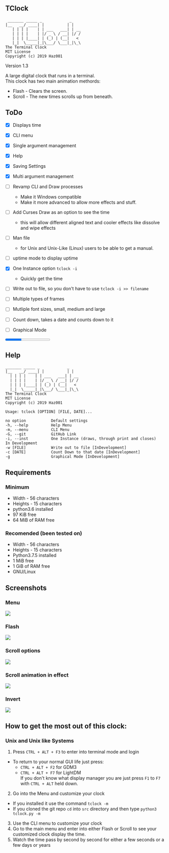 TClock
-----
```
 _______ _____ _            _
|__   __/ ____| |          | |
   | | | |    | | ___   ___| | __
   | | | |    | |/ _ \ / __| |/ /
   | | | |____| | (_) | (__|   <
   |_|  \_____|_|\___/ \___|_|\_\
The Terminal Clock
MIT License
Copyright (c) 2019 Haz001
```
Version 1.3

A large digital clock that runs in a terminal. <br/>
This clock has two main animation methords:

- Flash - Clears the screen.</li>
- Scroll - The new times scrolls up from beneath.</li>


## ToDo
- [x] Displays time
- [x] CLI menu
- [x] Single argument management
- [x] Help
- [x] Saving Settings
- [x] Multi argument management
- [ ] Revamp CLI and Draw processes
  - Make it Windows compatible
  - Make it more advanced to allow more effects and stuff.
- [ ] Add Curses Draw as an option to see the time
  - this will allow different aligned text and cooler effects like dissolve and wipe effects
- [ ] Man file
  - for Unix and Unix-Like (Linux) users to be able to get a manual.
- [ ] uptime mode to display uptime
- [x] One Instance option ```tclock -i```
  - Quickly get the time

- [ ] Write out to file, so you don't have to use ```tclock -i >> filename```
- [ ] Multiple types of frames
- [ ] Mutliple font sizes, small, medium and large
- [ ] Count down, takes a date and counts down to it
- [ ] Graphical Mode

<progress value="5" max="14">35.7%</progress>

## Help

```
_______ _____ _            _
|__   __/ ____| |          | |
  | | | |    | | ___   ___| | __
  | | | |    | |/ _ \ / __| |/ /
  | | | |____| | (_) | (__|   <
  |_|  \_____|_|\___/ \___|_|\_\
The Terminal Clock
MIT License
Copyright (c) 2019 Haz001

Usage: tclock [OPTION] [FILE, DATE]...

no option           Default settings
-h, --help          Help Menu
-m, --menu          CLI Menu
-G, --git           GitHub Link
-i, --inst          One Instance (draws, through print and closes)
In Development
-w [FILE]           Write out to file [InDevelopment]
-c [DATE]           Count Down to that date [InDevelopment]
-g                  Graphical Mode [InDevelopment]

```

## Requirements
### Minimum

- Width - 56 characters
- Heights - 15 characters
- python3.6 installed
- 97 KiB free
- 64 MiB of RAM free


### Recomended (been tested on)

- Width - 56 characters
- Heights - 15 characters
- Python3.7.5 installed
- 1 MiB free
- 1 GiB of RAM free
- GNU/Linux


## Screenshots
### Menu

<img src="img2.png"/>

### Flash

<img src="img1.png"/>

### Scroll options

<img src="img3.png"/>

### Scroll animation in effect

<img src="img4.png"/>

### Invert

<img src="img5.png"/>

## How to get the most out of this clock:
### Unix and Unix like Systems
1. Press `CTRL + ALT + F3` to enter into terminal mode and login
  - To return to your normal GUI life just press:
    - `CTRL + ALT + F2` for GDM3
    - `CTRL + ALT + F7` for LightDM<br/>
    If you don't know what display manager you are just press `F1` to `F7` with `CTRL + ALT` held down.
2. Go into the Menu and customize your clock
  - If you installed it use the command `tclock -m`
  - If you cloned the git repo `cd` into `src` directory and then type `python3 tclock.py -m`
3. Use the CLI menu to customize your clock
4. Go to the main menu and enter into either Flash or Scroll to see your customized clock display the time.
5. Watch the time pass by second by second for either a few seconds or a few days or years
<!--
## How to get the most out of this clock (windows)

<ol>
  <li>Install python3.x from <a href="https://www.python.org/downloads/release/python-372/">python.org</a>.</li>
  <li>Double click the python file and then when cmd opens it press F11 to go fullscreen</li>
</ol>
-->
